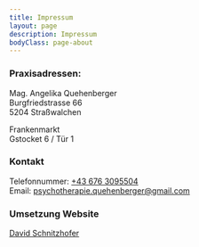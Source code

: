 ```yaml
---
title: Impressum
layout: page
description: Impressum
bodyClass: page-about
---
```


### Praxisadressen:
Mag. Angelika Quehenberger<br>
Burgfriedstrasse 66<br>
5204 Straßwalchen

Frankenmarkt<br>
Gstocket 6 / Tür 1


### Kontakt
Telefonnummer: <a href="tel:+43 676 3095504">+43 676 3095504</a><br>
Email: <a href="mailto:psychotherapie.quehenberger@gmail.com">psychotherapie.quehenberger@gmail.com</a>

### Umsetzung Website
<a href="https://david.schnitzhofer.at">David Schnitzhofer</a>